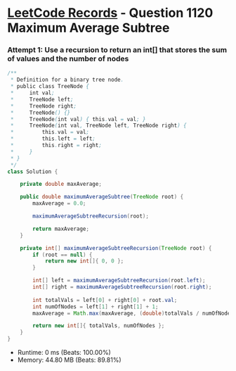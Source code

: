 # [LeetCode Records](../../README.md) - Question 1120 Maximum Average Subtree

### Attempt 1: Use a recursion to return an int[] that stores the sum of values and the number of nodes
```java
/**
 * Definition for a binary tree node.
 * public class TreeNode {
 *     int val;
 *     TreeNode left;
 *     TreeNode right;
 *     TreeNode() {}
 *     TreeNode(int val) { this.val = val; }
 *     TreeNode(int val, TreeNode left, TreeNode right) {
 *         this.val = val;
 *         this.left = left;
 *         this.right = right;
 *     }
 * }
 */
class Solution {

    private double maxAverage;

    public double maximumAverageSubtree(TreeNode root) {
        maxAverage = 0.0;

        maximumAverageSubtreeRecursion(root);

        return maxAverage;
    }

    private int[] maximumAverageSubtreeRecursion(TreeNode root) {
        if (root == null) {
            return new int[]{ 0, 0 };
        }

        int[] left = maximumAverageSubtreeRecursion(root.left);
        int[] right = maximumAverageSubtreeRecursion(root.right);
        
        int totalVals = left[0] + right[0] + root.val;
        int numOfNodes = left[1] + right[1] + 1;
        maxAverage = Math.max(maxAverage, (double)totalVals / numOfNodes);

        return new int[]{ totalVals, numOfNodes };
    }
}
```
- Runtime: 0 ms (Beats: 100.00%)
- Memory: 44.80 MB (Beats: 89.81%)

<br>
